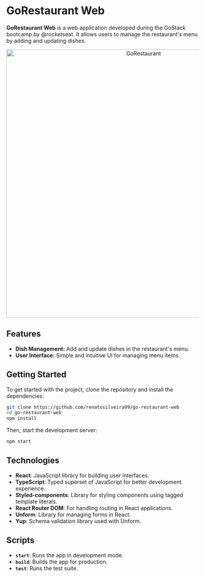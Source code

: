 # GoRestaurant Web

**GoRestaurant Web** is a web application developed during the GoStack bootcamp by @rocketseat. It allows users to manage the restaurant's menu by adding and updating dishes.

<p align="center">
  <img src="src/assets/GoRestaurant.png" width="700" title="GoRestaurant">
</p>

## Features

- **Dish Management:** Add and update dishes in the restaurant's menu.
- **User Interface:** Simple and intuitive UI for managing menu items.

## Getting Started

To get started with the project, clone the repository and install the dependencies:

```bash
git clone https://github.com/renatosilveira99/go-restaurant-web
cd go-restaurant-web
npm install
```

Then, start the development server:

```bash
npm start
```

## Technologies

- **React**: JavaScript library for building user interfaces.
- **TypeScript**: Typed superset of JavaScript for better development experience.
- **Styled-components**: Library for styling components using tagged template literals.
- **React Router DOM**: For handling routing in React applications.
- **Unform**: Library for managing forms in React.
- **Yup**: Schema validation library used with Unform.

## Scripts

- **`start`**: Runs the app in development mode.
- **`build`**: Builds the app for production.
- **`test`**: Runs the test suite.
